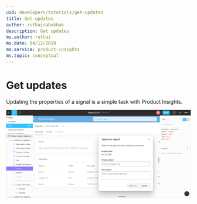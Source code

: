 ```yaml
---
uid: developers/tutorials/get-updates
title: Get updates
author: ruthaisabokhae
description: Get updates
ms.author: ruthai
ms.date: 04/12/2019
ms.service: product-insights
ms.topic: conceptual
---
```


# Get updates

Updating the properties of a signal is a simple task with Product Insights.

![Getting an update](updates.png)
